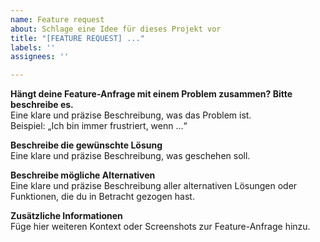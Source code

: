 ```yaml
---
name: Feature request
about: Schlage eine Idee für dieses Projekt vor
title: "[FEATURE REQUEST] ..."
labels: ''
assignees: ''

---
```


**Hängt deine Feature-Anfrage mit einem Problem zusammen? Bitte beschreibe es.**  
Eine klare und präzise Beschreibung, was das Problem ist.  
Beispiel: „Ich bin immer frustriert, wenn …“

**Beschreibe die gewünschte Lösung**  
Eine klare und präzise Beschreibung, was geschehen soll.

**Beschreibe mögliche Alternativen**  
Eine klare und präzise Beschreibung aller alternativen Lösungen oder Funktionen, die du in Betracht gezogen hast.

**Zusätzliche Informationen**  
Füge hier weiteren Kontext oder Screenshots zur Feature-Anfrage hinzu.
